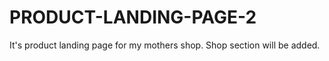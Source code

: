 # PRODUCT-LANDING-PAGE-2
It's product landing page for my mothers shop. Shop section will be added.
